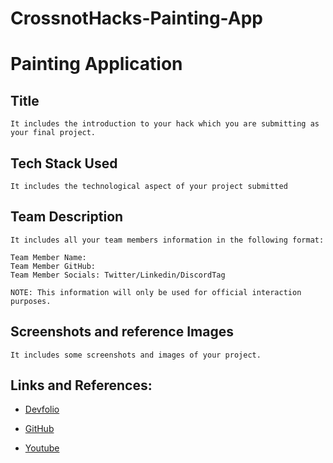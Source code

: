 # CrossnotHacks-Painting-App

# Painting Application

## Title

``It includes the introduction to your hack which you are submitting as your final project. ``

## Tech Stack Used

``It includes the technological aspect of your project submitted``

## Team Description

``It includes all your team members information in the following format: ``

```
Team Member Name: 
Team Member GitHub: 
Team Member Socials: Twitter/Linkedin/DiscordTag
```

``NOTE: This information will only be used for official interaction purposes.``

## Screenshots and reference Images

``It includes some screenshots and images of your project.``

## Links and References: 

- [Devfolio](your_devfolio_link_here)

- [GitHub](your_github_link_here)

- [Youtube](your_demo_video_link_here)
